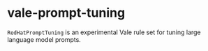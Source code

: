 # vale-prompt-tuning

`RedHatPromptTuning` is an experimental Vale rule set for tuning large language model prompts.
